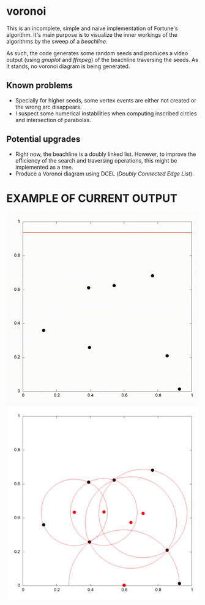 # voronoi

This is an incomplete, simple and naive implementation of Fortune's algorithm. 
It's main purpose is to visualize the inner workings of the algorithms by the sweep of a *beachline*.

As such, the code generates some random seeds and produces a video output (using *gnuplot* and *ffmpeg*) of the beachline traversing the seeds. As it stands, no voronoi diagram is being generated.

## Known problems
- Specially for higher seeds, some vertex events are either not created or the wrong arc disappears.
- I suspect some numerical instabilities when computing inscribed circles and intersection of parabolas.

## Potential upgrades
- Right now, the beachline is a doubly linked list. However, to improve the efficiency of the search and traversing operations, this might be implemented as a tree.
- Produce a Voronoi diagram using DCEL (*Doubly Connected Edge List*).


# EXAMPLE OF CURRENT OUTPUT
<p align="center">
  <img src="./examples/video.gif" alt="Example GIF">
  <img src="./examples/plot.png" alt="Example of Voronoi vertices">
</p>

